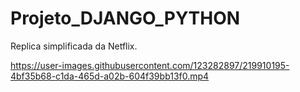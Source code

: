 # Projeto_DJANGO_PYTHON
Replica simplificada da Netflix.



https://user-images.githubusercontent.com/123282897/219910195-4bf35b68-c1da-465d-a02b-604f39bb13f0.mp4

